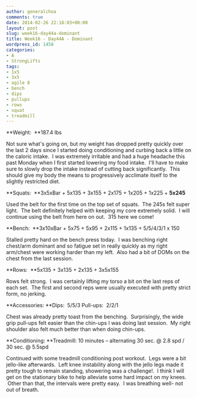 ```yaml
---
author: generalchoa
comments: true
date: 2014-02-26 22:18:03+00:00
layout: post
slug: week16-day44a-dominant
title: Week16 - Day44A - Dominant
wordpress_id: 1458
categories:
- A
- StrongLifts
tags:
- 1x5
- 3x5
- agile 8
- bench
- dips
- pullups
- rows
- squat
- treadmill
---
```


**Weight:  **187.4 lbs

Not sure what's going on, but my weight has dropped pretty quickly over the last 2 days since I started doing conditioning and curbing back a little on the caloric intake.  I was extremely irritable and had a huge headache this past Monday when I first started lowering my food intake.  I'll have to make sure to slowly drop the intake instead of cutting back significantly.  This should give my body the means to progressively acclimate itself to the slightly restricted diet.

**Squats:  **3x5xBar + 5x135 + 3x155 + 2x175 + 1x205 + 1x225 + **5x245**

Used the belt for the first time on the top set of squats.  The 245s felt super light.  The belt definitely helped with keeping my core extremely solid.  I will continue using the belt from here on out.  315 here we come!

**Bench:  **3x10xBar + 5x75 + 5x95 + 2x115 + 1x135 + 5/5/4/3/1 x 150

Stalled pretty hard on the bench press today.  I was benching right chest/arm dominant and so fatigue set in really quickly as my right arm/chest were working harder than my left.  Also had a bit of DOMs on the chest from the last session.

**Rows:  **5x135 + 3x135 + 2x135 + 3x5x155

Rows felt strong.  I was certainly lifting my torso a bit on the last reps of each set.  The first and second reps were usually executed with pretty strict form, no jerking.

**Accessories:
**Dips:  5/5/3
Pull-ups:  2/2/1

Chest was already pretty toast from the benching.  Surprisingly, the wide grip pull-ups felt easier than the chin-ups I was doing last session.  My right shoulder also felt much better than when doing chin-ups.

**Conditioning:
**Treadmill: 10 minutes – alternating 30 sec. @ 2.8 spd / 30 sec. @ 5.5spd

Continued with some treadmill conditioning post workout.  Legs were a bit jello-like afterwards.  Left knee instability along with the jello legs made it pretty tough to remain standing, showering was a challenge!.  I think I will get on the stationary bike to help alleviate some hard impact on my knees.  Other than that, the intervals were pretty easy.  I was breathing well- not out of breath.
